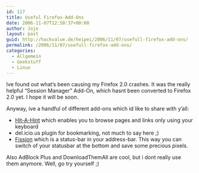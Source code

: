 ```yaml
---
id: 117
title: Useful Firefox-Add-Ons
date: 2006-11-07T12:50:37+00:00
author: Jojo
layout: post
guid: http://hackvalue.de/heipei/2006/11/07/usefull-firefox-add-ons/
permalink: /2006/11/07/usefull-firefox-add-ons/
categories:
  - Allgemein
  - Geekstuff
  - Linux
---
```

Ive found out what&#8217;s been causing my Firefox 2.0 crashes. It was the really helpful &#8220;Session Manager&#8221; Add-On, which hasnt been converted to Firefox 2.0 yet. I hope it will be soon.

Anyway, ive a handful of different add-ons which id like to share with y&#8217;all:

  * [Hit-A-Hint](https://addons.mozilla.org/firefox/1341/) which enables you to browse pages and links only using your keyboard
  * del.icio.us plugin for bookmarking, not much to say here ;)
  * [Fission](https://addons.mozilla.org/firefox/1951/) which is a status-bar in your address-bar. This way you can switch of your statusbar at the bottom and save some precious pixels.

Also AdBlock Plus and DownloadThemAll are cool, but i dont really use them anymore. Well, go try yourself ;)